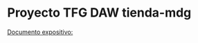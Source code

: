 # Proyecto TFG DAW tienda-mdg 

[Documento expositivo: ](https://github.com/miguel-dominguez-garcia/tienda-mdg/edit/master/tienda-mdg-exposicion-v20.pdf)
